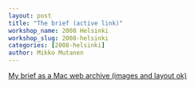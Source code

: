 ```yaml
---
layout: post
title: "The brief (active link)"
workshop_name: 2008 Helsinki 
workshop_slug: 2008-helsinki
categories: [2008-helsinki]
author: Mikko Mutanen
---
```

<p>
<a href="http://www.generationpez.net/augmentedkanji/miko_brief.webarchive">My brief as a Mac web archive (images and layout ok)</a>
</p>
<p>
&nbsp;
</p>
<p>
&nbsp;
</p>
<a href="http://www.generationpez.net/augmentedkanji/miko_brief.webarchive"></a>

